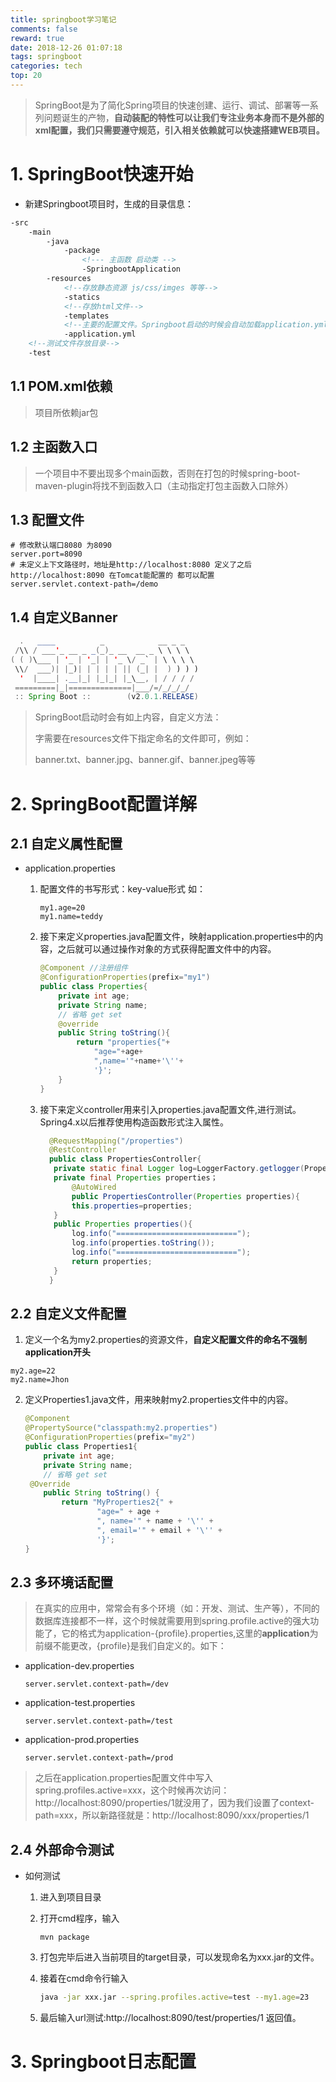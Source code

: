 ```yaml
---
title: springboot学习笔记
comments: false
reward: true
date: 2018-12-26 01:07:18
tags: springboot
categories: tech
top: 20
---
```


> SpringBoot是为了简化Spring项目的快速创建、运行、调试、部署等一系列问题诞生的产物，**自动装配的特性可以让我们专注业务本身而不是外部的xml配置，我们只需要遵守规范，引入相关依赖就可以快速搭建WEB项目。**
# 1. SpringBoot快速开始

- 新建Springboot项目时，生成的目录信息：

```xml
-src
	-main
		-java
			-package
				<!--- 主函数 启动类 -->
				-SpringbootApplication
		-resources
			<!--存放静态资源 js/css/imges 等等-->
			-statics
			<!--存放html文件-->
			-templates
			<!--主要的配置文件。Springboot启动的时候会自动加载application.yml/application.properties-->
			-application.yml
	<!--测试文件存放目录-->
	-test
```

<!--more-->

## 1.1 POM.xml依赖

> 项目所依赖jar包

## 1.2 主函数入口

> 一个项目中不要出现多个main函数，否则在打包的时候spring-boot-maven-plugin将找不到函数入口（主动指定打包主函数入口除外）

## 1.3 配置文件

```properties
# 修改默认端口8080 为8090
server.port=8090
# 未定义上下文路径时，地址是http://localhost:8080 定义了之后http://localhost:8090 在Tomcat能配置的 都可以配置
server.servlet.context-path=/demo
```

## 1.4 自定义Banner

```java
  .   ____          _            __ _ _
 /\\ / ___'_ __ _ _(_)_ __  __ _ \ \ \ \
( ( )\___ | '_ | '_| | '_ \/ _` | \ \ \ \
 \\/  ___)| |_)| | | | | || (_| |  ) ) ) )
  '  |____| .__|_| |_|_| |_\__, | / / / /
 =========|_|==============|___/=/_/_/_/
 :: Spring Boot ::        (v2.0.1.RELEASE)
```

> SpringBoot启动时会有如上内容，自定义方法：
>
> 字需要在resources文件下指定命名的文件即可，例如：
>
> banner.txt、banner.jpg、banner.gif、banner.jpeg等等

# 2. SpringBoot配置详解

## 2.1 自定义属性配置

- application.properties

  1. 配置文件的书写形式：key-value形式 如：

     ~~~ properties
     my1.age=20
     my1.name=teddy
     ~~~

  2. 接下来定义properties.java配置文件，映射application.properties中的内容，之后就可以通过操作对象的方式获得配置文件中的内容。

     ~~~ java
     @Component //注册组件
     @ConfigurationProperties(prefix="my1")
     public class Properties{
         private int age;
         private String name;
         // 省略 get set
         @override
         public String toString(){
             return "properties{"+
                 "age="+age+
                 ",name='"+name+'\''+
                 '}';
         }
     }
     ~~~

  3. 接下来定义controller用来引入properties.java配置文件,进行测试。Spring4.x以后推荐使用构造函数形式注入属性。

      ```java
        @RequestMapping("/properties")
        @RestController
        public class PropertiesController{
         private static final Logger log=LoggerFactory.getlogger(PropertiesController.class);
         private final Properties properties；
             @AutoWired
             public PropertiesController(Properties properties){
             this.properties=properties;
         }
         public Properties properties(){
             log.info("===========================");
             log.info(properties.toString());
             log.info("===========================");
             return properties;
         }
        }
      ```

## 2.2 自定义文件配置

1. 定义一个名为my2.properties的资源文件，**自定义配置文件的命名不强制application开头**

```properties
my2.age=22
my2.name=Jhon
```

2. 定义Properties1.java文件，用来映射my2.properties文件中的内容。

   ```java
   @Component
   @PropertySource("classpath:my2.properties")
   @ConfigurationProperties(prefix="my2")
   public class Properties1{
       private int age;
       private String name;
       // 省略 get set
    @Override
       public String toString() {
           return "MyProperties2{" +
                   "age=" + age +
                   ", name='" + name + '\'' +
                   ", email='" + email + '\'' +
                   '}';
   }
   ```

## 2.3 多环境话配置

> 在真实的应用中，常常会有多个环境（如：开发、测试、生产等），不同的数据库连接都不一样，这个时候就需要用到spring.profile.active的强大功能了，它的格式为application-{profile}.properties,这里的**application**为前缀不能更改，{profile}是我们自定义的。如下：

- application-dev.properties

  ```properties
  server.servlet.context-path=/dev
  ```

- application-test.properties

  ```properties
  server.servlet.context-path=/test
  ```

- application-prod.properties

  ``` properties
  server.servlet.context-path=/prod
  ```

> 之后在application.properties配置文件中写入spring.profiles.active=xxx，这个时候再次访问：http://localhost:8090/properties/1就没用了，因为我们设置了context-path=xxx，所以新路径就是：http://localhost:8090/xxx/properties/1

## 2.4 外部命令测试

- 如何测试

  1. 进入到项目目录

  2. 打开cmd程序，输入

     ```
     mvn package
     ```

  3. 打包完毕后进入当前项目的target目录，可以发现命名为xxx.jar的文件。

  4. 接着在cmd命令行输入

     ```bash
     java -jar xxx.jar --spring.profiles.active=test --my1.age=23
     ```

  5. 最后输入url测试:http://localhost:8090/test/properties/1 返回值。

# 3. Springboot日志配置



